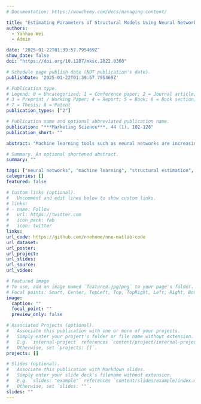```yaml
---
# Documentation: https://wowchemy.com/docs/managing-content/

title: "Estimating Parameters of Structural Models Using Neural Networks"
authors: 
  - Yanhao Wei
  - Admin

date: '2025-01-22T01:39:57.795469Z'
show_date: false
doi: "https://doi.org/10.1287/mksc.2022.0360"

# Schedule page publish date (NOT publication's date).
publishDate: '2025-01-22T01:39:57.795469Z'

# Publication type.
# Legend: 0 = Uncategorized; 1 = Conference paper; 2 = Journal article;
# 3 = Preprint / Working Paper; 4 = Report; 5 = Book; 6 = Book section;
# 7 = Thesis; 8 = Patent
publication_types: ["2"]

# Publication name and optional abbreviated publication name.
publication: "***Marketing Science***, 44 (1), 102-128"
publication_short: ""

abstract: "Machine learning tools such as neural networks are increasingly applied in marketing and economics to learn complex relations in data. The learned relations allow machines to perform various tasks, such as recognizing objects from images or recognizing emotions from speech. This paper explores using a neural net to learn the relation between data (moments) and the parameter values of a structural economic model, so that it can “recognize,” or estimate, these parameter values from the data (moments). We train the neural net with the datasets generated by the structural model under different parameter values. The neural net can be trained to give not only the point estimates of parameters but also their statistical accuracy. We show this Neural Net Estimator (NNE) converges to meaningful and well-known limits when the number of training datasets is sufficiently large. NNE does not require computing integrals over the unobservables in the structural model. Thus, it is suitable for models where such integrals are costly in MLE/GMM. We benchmark NNE in two Monte Carlo studies. NNE is able to achieve high estimation accuracies under very light estimation costs."

# Summary. An optional shortened abstract.
summary: ""

tags: ["neural networks", "machine learning", "structural estimation", "redundant moments", "simulation burden", "sequential search"]
categories: []
featured: false

# Custom links (optional).
#   Uncomment and edit lines below to show custom links.
# links:
# - name: Follow
#   url: https://twitter.com
#   icon_pack: fab
#   icon: twitter
links:
url_code: https://github.com/nnehome/nne-matlab-code
url_dataset:
url_poster:
url_project:
url_slides:
url_source:
url_video:

# Featured image
# To use, add an image named `featured.jpg/png` to your page's folder. 
# Focal points: Smart, Center, TopLeft, Top, TopRight, Left, Right, BottomLeft, Bottom, BottomRight.
image:
  caption: ""
  focal_point: ""
  preview_only: false

# Associated Projects (optional).
#   Associate this publication with one or more of your projects.
#   Simply enter your project's folder or file name without extension.
#   E.g. `internal-project` references `content/project/internal-project/index.md`.
#   Otherwise, set `projects: []`.
projects: []

# Slides (optional).
#   Associate this publication with Markdown slides.
#   Simply enter your slide deck's filename without extension.
#   E.g. `slides: "example"` references `content/slides/example/index.md`.
#   Otherwise, set `slides: ""`.
slides: ""
---
```

